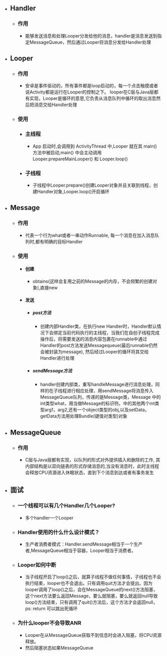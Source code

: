 - ## Handler
	- ### 作用
		- 能够发送消息和处理Looper分发给他的消息，handler是消息发送到指定MessageQueue，然后通过Looper将消息分发给Handler处理
- ## Looper
	- ### 作用
		- 安卓是事件驱动的，所有事件都是loop启动的，每一个点击触摸或者说Activity都是运行在Looper的控制之下。 looper在C层与Java层都有实现，Looper是循环的意思,它负责从消息队列中循环的取出消息然后把消息交给Handler处理
	- ### 使用
		- ### 主线程
			- App 启动时,会调用到 ActivityThread 中,Looper 就在其 main() 方法中被启动,main() 中会主动调用 Looper.prepareMainLooper() 和 Looper.loop()
		- ### 子线程
			- 子线程中Looper.prepare()创建Looper对象并且关联到线程，创建Handler对象,Looper.loop()开启循环
- ## Message
	- ### 作用
		- 代表一个行为what或者一串动作Runnable, 每一个消息在加入消息队列时,都有明确的目标Handler
	- ### 使用
		- #### 创建
			- obtains(这样会复用之前的Message的内存，不会频繁的创建对象),直接new
		- #### 发送
			- ##### post方法
				- 创建内部Handler类，在执行new Handler时，Handler默认情况下会绑定当前代码执行的主线程，当我们在自创子线程完成操作后，将需要发送的消息内容包裹在runnable中通过Handler的post方法发送Messagequeue(最后runnable仍然会被封装为message), 然后经过Looper的循环将其交给Handler进行处理
			- ##### sendMessage方法
				- handler创建内部类，重写handleMessage进行消息处理，同样的在子线程进行相应处理，用sendMessage将消息传入MessageQueue队列，传递的是Message类，Message 中的int类型what，用当做Message的标识符。中的其他两个int类型arg1，arg2,还有一个object类型的obj,以及setData，getData方法用处理Bundle(键值对类型)对象
- ## MessageQueue
	- ### 作用
		- C层与Java层都有实现，以队列的形式对外提供插入和删除的工作, 其内部结构是以双向链表的形式存储消息的,当没有消息时，此时主线程会释放CPU资源进入休眠状态，直到下个消息到达或者有事务发生
- ## 面试
	- ### 一个线程可以有几个Handler几个Looper?
		- 多个handler一个Looper
	- ### Handler使用的什么什么设计模式？
		- 生产者消费者模式：Handler.sendMessage相当于一个生产者,MessageQueue相当于容器，Looper相当于消费者。
	- ### Looper如何中断
		- 当子线程开启了loop()之后，就算子线程不做任何事情，子线程也不会执行结束，looper也不会退出。只有调用quit方法才会提出。因为looper调用了loop()之后，会在MessageQueue的next()方法阻塞，这个next方法要么返回Message，要么就阻塞，要么就返回null导致loop()方法结束，只有调用了quit()方法后，这个方法才会返回null， ps: return  可以跳出死循环
	- ### 为什么looper不会导致ANR
		- Looper在从MessageQueue获取不到信息时会进入阻塞，将CPU资源释放。
		- 然后阻塞状态如果MessageQueue
